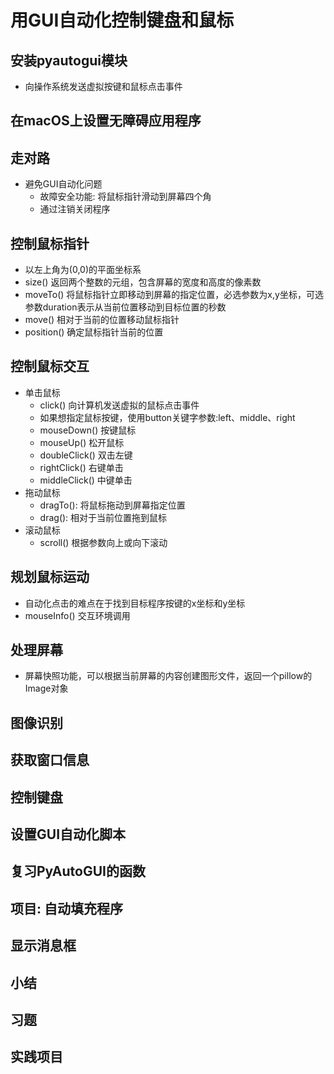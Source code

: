 # 用GUI自动化控制键盘和鼠标
## 安装pyautogui模块
- 向操作系统发送虚拟按键和鼠标点击事件
## 在macOS上设置无障碍应用程序
## 走对路
- 避免GUI自动化问题
    - 故障安全功能: 将鼠标指针滑动到屏幕四个角
    - 通过注销关闭程序
## 控制鼠标指针
- 以左上角为(0,0)的平面坐标系
- size() 返回两个整数的元组，包含屏幕的宽度和高度的像素数
- moveTo() 将鼠标指针立即移动到屏幕的指定位置，必选参数为x,y坐标，可选参数duration表示从当前位置移动到目标位置的秒数
- move() 相对于当前的位置移动鼠标指针
- position() 确定鼠标指针当前的位置
## 控制鼠标交互
- 单击鼠标
    - click() 向计算机发送虚拟的鼠标点击事件
    - 如果想指定鼠标按键，使用button关键字参数:left、middle、right
    - mouseDown() 按键鼠标
    - mouseUp() 松开鼠标
    - doubleClick() 双击左键
    - rightClick() 右键单击
    - middleClick() 中键单击
- 拖动鼠标
    - dragTo(): 将鼠标拖动到屏幕指定位置
    - drag(): 相对于当前位置拖到鼠标
- 滚动鼠标
    - scroll() 根据参数向上或向下滚动
## 规划鼠标运动
- 自动化点击的难点在于找到目标程序按键的x坐标和y坐标
- mouseInfo() 交互环境调用
## 处理屏幕
- 屏幕快照功能，可以根据当前屏幕的内容创建图形文件，返回一个pillow的Image对象
## 图像识别
## 获取窗口信息
## 控制键盘
## 设置GUI自动化脚本
## 复习PyAutoGUI的函数
## 项目: 自动填充程序
## 显示消息框
## 小结
## 习题
## 实践项目

